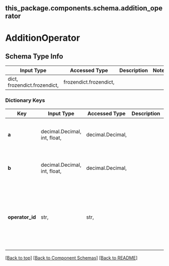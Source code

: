 <a name="top"></a>
## this_package.components.schema.addition_operator
# AdditionOperator

## Schema Type Info
Input Type | Accessed Type | Description | Notes
------------ | ------------- | ------------- | -------------
dict, frozendict.frozendict,  | frozendict.frozendict,  |  |

### Dictionary Keys
Key | Input Type | Accessed Type | Description | Notes
------------ | ------------- | ------------- | ------------- | -------------
**a** | decimal.Decimal, int, float,  | decimal.Decimal,  |  | value must be a 64 bit float
**b** | decimal.Decimal, int, float,  | decimal.Decimal,  |  | value must be a 64 bit float
**operator_id** | str,  | str,  |  | if omitted the server will use the default value of "ADD"

[[Back to top]](#top) [[Back to Component Schemas]](../../../README.md#Component-Schemas) [[Back to README]](../../../README.md)
